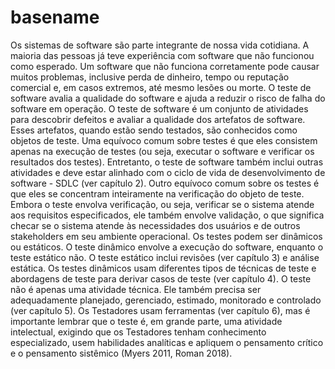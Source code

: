 # basename

Os sistemas de software são parte integrante de nossa vida cotidiana. A maioria das pessoas já teve experiência
com software que não funcionou como esperado. Um software que não funciona corretamente pode causar muitos
problemas, inclusive perda de dinheiro, tempo ou reputação comercial e, em casos extremos, até mesmo lesões
ou morte. O teste de software avalia a qualidade do software e ajuda a reduzir o risco de falha do software em
operação.
O teste de software é um conjunto de atividades para descobrir defeitos e avaliar a qualidade dos artefatos de
software. Esses artefatos, quando estão sendo testados, são conhecidos como objetos de teste. Uma equívoco
comum sobre testes é que eles consistem apenas na execução de testes (ou seja, executar o software e verificar
os resultados dos testes). Entretanto, o teste de software também inclui outras atividades e deve estar alinhado
com o ciclo de vida de desenvolvimento de software - SDLC (ver capítulo 2).
Outro equívoco comum sobre os testes é que eles se concentram inteiramente na verificação do objeto de teste.
Embora o teste envolva verificação, ou seja, verificar se o sistema atende aos requisitos especificados, ele
também envolve validação, o que significa checar se o sistema atende às necessidades dos usuários e de outros
stakeholders em seu ambiente operacional.
Os testes podem ser dinâmicos ou estáticos. O teste dinâmico envolve a execução do software, enquanto o teste
estático não. O teste estático inclui revisões (ver capítulo 3) e análise estática. Os testes dinâmicos usam
diferentes tipos de técnicas de teste e abordagens de teste para derivar casos de teste (ver capítulo 4).
O teste não é apenas uma atividade técnica. Ele também precisa ser adequadamente planejado, gerenciado,
estimado, monitorado e controlado (ver capítulo 5).
Os Testadores usam ferramentas (ver capítulo 6), mas é importante lembrar que o teste é, em grande parte, uma
atividade intelectual, exigindo que os Testadores tenham conhecimento especializado, usem habilidades analíticas
e apliquem o pensamento crítico e o pensamento sistêmico (Myers 2011, Roman 2018).
